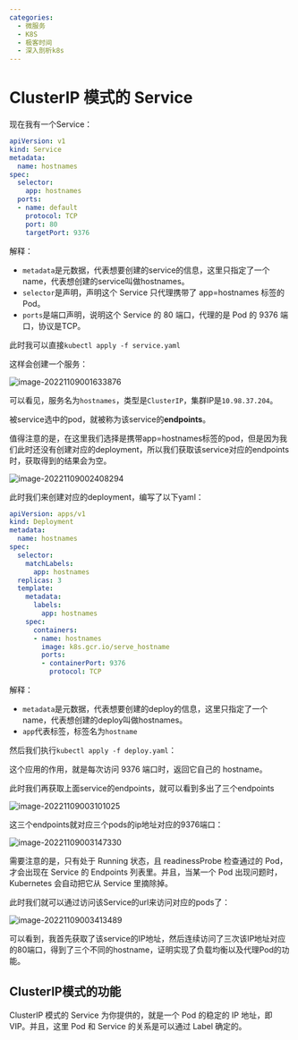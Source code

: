 ```yaml
---
categories:
  - 微服务
  - K8S
  - 极客时间
  - 深入剖析k8s
---
```

# ClusterIP 模式的 Service

现在我有一个Service：

```yaml
apiVersion: v1
kind: Service
metadata:
  name: hostnames
spec:
  selector:
    app: hostnames
  ports:
  - name: default
    protocol: TCP
    port: 80
    targetPort: 9376
```

解释：

- `metadata`是元数据，代表想要创建的service的信息，这里只指定了一个name，代表想创建的service叫做hostnames。
- `selector`是声明，声明这个 Service 只代理携带了 app=hostnames 标签的 Pod。
- `ports`是端口声明，说明这个 Service 的 80 端口，代理的是 Pod 的 9376 端口，协议是TCP。



此时我可以直接`kubectl apply -f service.yaml`

这样会创建一个服务：

![image-20221109001633876](https://coachhe-1305181419.cos.ap-guangzhou.myqcloud.com/%E7%A8%8B%E5%BA%8F%E5%91%98/%E5%B7%A5%E5%85%B7/git/image-20221109001633876.png)

可以看见，服务名为`hostnames`，类型是`ClusterIP`，集群IP是`10.98.37.204`。

被service选中的pod，就被称为该service的**endpoints**。

值得注意的是，在这里我们选择是携带app=hostnames标签的pod，但是因为我们此时还没有创建对应的deployment，所以我们获取该service对应的endpoints时，获取得到的结果会为空。

![image-20221109002408294](https://coachhe-1305181419.cos.ap-guangzhou.myqcloud.com/%E7%A8%8B%E5%BA%8F%E5%91%98/%E5%B7%A5%E5%85%B7/git/image-20221109002408294.png)



此时我们来创建对应的deployment，编写了以下yaml：

```yaml
apiVersion: apps/v1
kind: Deployment
metadata:
  name: hostnames
spec:
  selector:
    matchLabels:
      app: hostnames
  replicas: 3
  template:
    metadata:
      labels:
        app: hostnames
    spec:
      containers:
      - name: hostnames
        image: k8s.gcr.io/serve_hostname
        ports:
        - containerPort: 9376
          protocol: TCP
```

解释：

- `metadata`是元数据，代表想要创建的deploy的信息，这里只指定了一个name，代表想创建的deploy叫做hostnames。
- `app`代表标签，标签名为`hostname`

然后我们执行`kubectl apply -f deploy.yaml`：

这个应用的作用，就是每次访问 9376 端口时，返回它自己的 hostname。

此时我们再获取上面service的endpoints，就可以看到多出了三个endpoints

![image-20221109003101025](https://coachhe-1305181419.cos.ap-guangzhou.myqcloud.com/%E7%A8%8B%E5%BA%8F%E5%91%98/%E5%B7%A5%E5%85%B7/git/image-20221109003101025.png)

这三个endpoints就对应三个pods的ip地址对应的9376端口：

![image-20221109003147330](https://coachhe-1305181419.cos.ap-guangzhou.myqcloud.com/%E7%A8%8B%E5%BA%8F%E5%91%98/%E5%B7%A5%E5%85%B7/git/image-20221109003147330.png)

需要注意的是，只有处于 Running 状态，且 readinessProbe 检查通过的 Pod，才会出现在 Service 的 Endpoints 列表里。并且，当某一个 Pod 出现问题时，Kubernetes 会自动把它从 Service 里摘除掉。

此时我们就可以通过访问该Service的url来访问对应的pods了：

![image-20221109003413489](https://coachhe-1305181419.cos.ap-guangzhou.myqcloud.com/%E7%A8%8B%E5%BA%8F%E5%91%98/%E5%B7%A5%E5%85%B7/git/image-20221109003413489.png)

可以看到，我首先获取了该service的IP地址，然后连续访问了三次该IP地址对应的80端口，得到了三个不同的hostname，证明实现了负载均衡以及代理Pod的功能。

## ClusterIP模式的功能

ClusterIP 模式的 Service 为你提供的，就是一个 Pod 的稳定的 IP 地址，即 VIP。并且，这里 Pod 和 Service 的关系是可以通过 Label 确定的。













